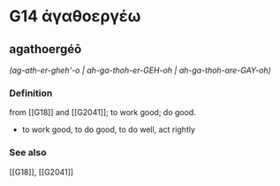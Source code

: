 # G14 ἀγαθοεργέω

## agathoergéō

_(ag-ath-er-gheh'-o | ah-ga-thoh-er-GEH-oh | ah-ga-thoh-are-GAY-oh)_

### Definition

from [[G18]] and [[G2041]]; to work good; do good.

- to work good, to do good, to do well, act rightly

### See also

[[G18]], [[G2041]]

